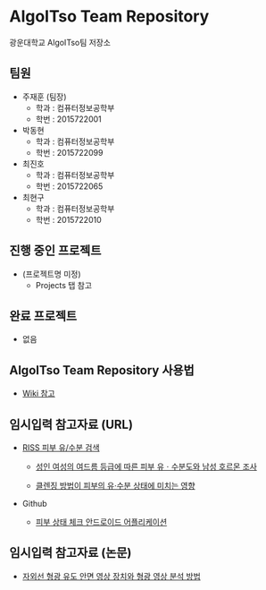 # AlgoITso Team Repository
광운대학교 AlgoITso팀 저장소  

## 팀원
- 주재훈 (팀장)
    - 학과 : 컴퓨터정보공학부
    - 학번 : 2015722001
- 박동현
    - 학과 : 컴퓨터정보공학부
    - 학번 : 2015722099
- 최진호
    - 학과 : 컴퓨터정보공학부
    - 학번 : 2015722065
- 최현구
    - 학과 : 컴퓨터정보공학부
    - 학번 : 2015722010
  
## 진행 중인 프로젝트
- (프로젝트명 미정)
  - Projects 탭 참고

## 완료 프로젝트
- 없음

## AlgoITso Team Repository 사용법
- [Wiki 참고]()

## 임시입력 참고자료 (URL)
- [RISS 피부 유/수분 검색](http://www.riss.kr/search/Search.do?isDetailSearch=N&searchGubun=true&viewYn=OP&queryText=&strQuery=%EC%84%9C%EA%B2%BD%EB%8C%80%ED%95%99%EA%B5%90+%EC%9C%A0%EB%B6%84&exQuery=&exQueryText=&order=&onHanja=&strSort=&p_year1=&p_year2=&iStartCount=0&orderBy=&fsearchMethod=search&sflag=1&isFDetailSearch=N&pageNumber=1&resultKeyword=&fsearchSort=&fsearchOrder=&limiterList=&limiterListText=&facetList=&facetListText=&fsearchDB=&icate=bib_t&colName=bib_t&pageScale=10&query=%ED%94%BC%EB%B6%80+%EC%9C%A0%E2%80%A4%EC%88%98%EB%B6%84)

    - [성인 여성의 여드름 등급에 따른 피부 유ㆍ수분도와 남성 호르몬 조사](http://www.riss.kr/search/detail/DetailView.do?p_mat_type=be54d9b8bc7cdb09&control_no=4dd64db6c396615affe0bdc3ef48d419)

    - [클렌징 방법이 피부의 유·수분 상태에 미치는 영향](http://www.riss.kr/search/detail/DetailView.do?p_mat_type=be54d9b8bc7cdb09&control_no=63543a86a5d2db79ffe0bdc3ef48d419)

- Github
    - [피부 상태 체크 안드로이드 어플리케이션](https://github.com/Jiinwoo/SkinCareApp)


## 임시입력 참고자료 (논문)
- [자외선 형광 유도 안면 영상 장치와 형광 영상 분석 방법](https://ir.ymlib.yonsei.ac.kr/bitstream/22282913/136092/1/TA01057.pdf)
